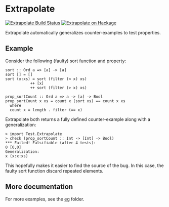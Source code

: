 Extrapolate
===========

[![Extrapolate Build Status][build-status]][build-log]
[![Extrapolate on Hackage][hackage-version]][extrapolate-on-hackage]

Extrapolate automatically generalizes counter-examples to test properties.


Example
-------

Consider the following (faulty) sort function and property:

    sort :: Ord a => [a] -> [a]
    sort [] = []
    sort (x:xs) = sort (filter (< x) xs)
               ++ [x]
               ++ sort (filter (> x) xs)

    prop_sortCount :: Ord a => a -> [a] -> Bool
    prop_sortCount x xs = count x (sort xs) == count x xs
      where
      count x = length . filter (== x)

Extrapolate both returns a fully defined counter-example along with a
generalization:

    > import Test.Extrapolate
    > check (prop_sortCount :: Int -> [Int] -> Bool)
    *** Failed! Falsifiable (after 4 tests):
    0 [0,0]
    Generalization:
    x (x:x:xs)

This hopefully makes it easier to find the source of the bug.
In this case, the faulty sort function discard repeated elements.


More documentation
------------------

For more examples, see the [eg](eg) folder.

[build-status]: https://travis-ci.org/rudymatela/extrapolate.svg?branch=master
[build-log]:    https://travis-ci.org/rudymatela/extrapolate
[hackage-version]: https://img.shields.io/hackage/v/extrapolate.svg
[extrapolate-on-hackage]: https://hackage.haskell.org/package/extrapolate
